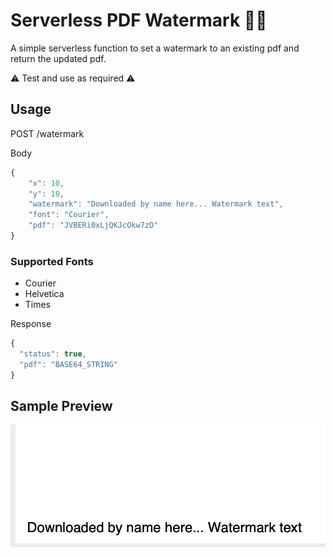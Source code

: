 # Serverless PDF Watermark 📝📄
A simple serverless function to set a watermark to an existing pdf and return the updated pdf.

⚠️ Test and use as required ⚠️

## Usage
POST /watermark

Body
```javascript
{
    "x": 10,
    "y": 10,
    "watermark": "Downloaded by name here... Watermark text",
    "font": "Courier",
    "pdf": "JVBERi0xLjQKJcOkw7zD"
}
```

### Supported Fonts
- Courier
- Helvetica
- Times

Response 
```javascript
{
  "status": true,
  "pdf": "BASE64_STRING"
}
```

## Sample Preview
<img src="https://raw.githubusercontent.com/SurfEdge/serverless-pdf-watermark/master/preview.png"/>
